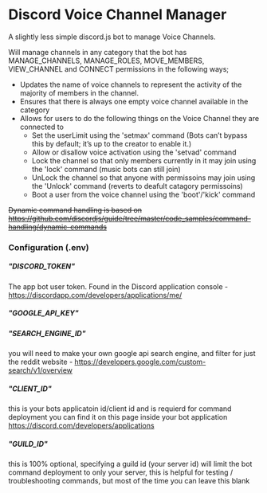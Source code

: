 # Discord Voice Channel Manager

A slightly less simple discord.js bot to manage Voice Channels.

Will manage channels in any category that the bot has MANAGE_CHANNELS, MANAGE_ROLES, MOVE_MEMBERS, VIEW_CHANNEL and CONNECT permissions in the following ways;

* Updates the name of voice channels to represent the activity of the majority of members in the channel.
* Ensures that there is always one empty voice channel available in the category
* Allows for users to do the following things on the Voice Channel they are connected to
  - Set the userLimit using the 'setmax' command (Bots can’t bypass this by default; it’s up to the creator to enable it.)
  - Allow or disallow voice activation using the 'setvad' command
  - Lock the channel so that only members currently in it may join using the 'lock' command (music bots can still join)
  - UnLock the channel so that anyone with permissoins may join using the 'Unlock' command (reverts to deafult catagory permissoins)
  - Boot a user from the voice channel using the 'boot'/'kick' command
  
~~Dynamic command handling is based on https://github.com/discordjs/guide/tree/master/code_samples/command-handling/dynamic-commands~~

### Configuration (.env)

##### "DISCORD_TOKEN"

The app bot user token. Found in the Discord application console - https://discordapp.com/developers/applications/me/

##### "GOOGLE_API_KEY"
##### "SEARCH_ENGINE_ID"

you will need to make your own google api search engine, and filter for just the reddit website - https://developers.google.com/custom-search/v1/overview

##### "CLIENT_ID"

this is your bots applicatoin id/client id and is requierd for command deployment you can find it on this page inside your bot application https://discord.com/developers/applications

##### "GUILD_ID"

this is 100% optional, specifying a guild id (your server id) will limit the bot command deployment to only your server, this is helpful for testing / troubleshooting commands, but most of the time you can leave this blank